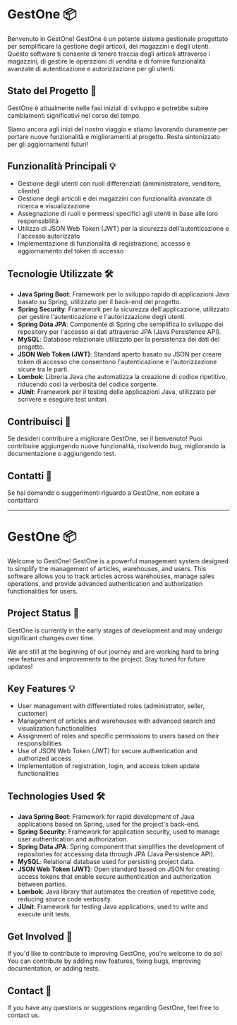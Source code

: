 # GestOne 📦

Benvenuto in GestOne! GestOne è un potente sistema gestionale progettato per semplificare la gestione degli articoli, dei magazzini e degli utenti. Questo software ti consente di tenere traccia degli articoli attraverso i magazzini, di gestire le operazioni di vendita e di fornire funzionalità avanzate di autenticazione e autorizzazione per gli utenti.

## Stato del Progetto 🚧

GestOne è attualmente nelle fasi iniziali di sviluppo e potrebbe subire cambiamenti significativi nel corso del tempo. 

Siamo ancora agli inizi del nostro viaggio e stiamo lavorando duramente per portare nuove funzionalità e miglioramenti al progetto. Resta sintonizzato per gli aggiornamenti futuri!

## Funzionalità Principali 💡

- Gestione degli utenti con ruoli differenziati (amministratore, venditore, cliente)
- Gestione degli articoli e dei magazzini con funzionalità avanzate di ricerca e visualizzazione
- Assegnazione di ruoli e permessi specifici agli utenti in base alle loro responsabilità
- Utilizzo di JSON Web Token (JWT) per la sicurezza dell'autenticazione e l'accesso autorizzato
- Implementazione di funzionalità di registrazione, accesso e aggiornamento del token di accesso

## Tecnologie Utilizzate 🛠️

- **Java Spring Boot**: Framework per lo sviluppo rapido di applicazioni Java basato su Spring, utilizzato per il back-end del progetto.
- **Spring Security**: Framework per la sicurezza dell'applicazione, utilizzato per gestire l'autenticazione e l'autorizzazione degli utenti.
- **Spring Data JPA**: Componente di Spring che semplifica lo sviluppo dei repository per l'accesso ai dati attraverso JPA (Java Persistence API).
- **MySQL**: Database relazionale utilizzato per la persistenza dei dati del progetto.
- **JSON Web Token (JWT)**: Standard aperto basato su JSON per creare token di accesso che consentono l'autenticazione e l'autorizzazione sicure tra le parti.
- **Lombok**: Libreria Java che automatizza la creazione di codice ripetitivo, riducendo così la verbosità del codice sorgente.
- **JUnit**: Framework per il testing delle applicazioni Java, utilizzato per scrivere e eseguire test unitari.

## Contribuisci 🤝

Se desideri contribuire a migliorare GestOne, sei il benvenuto! Puoi contribuire aggiungendo nuove funzionalità, risolvendo bug, migliorando la documentazione o aggiungendo test.

## Contatti 📧

Se hai domande o suggerimenti riguardo a GestOne, non esitare a contattarci

---

# GestOne 📦

Welcome to GestOne! GestOne is a powerful management system designed to simplify the management of articles, warehouses, and users. This software allows you to track articles across warehouses, manage sales operations, and provide advanced authentication and authorization functionalities for users.

## Project Status 🚧

GestOne is currently in the early stages of development and may undergo significant changes over time. 

We are still at the beginning of our journey and are working hard to bring new features and improvements to the project. Stay tuned for future updates!

## Key Features 💡

- User management with differentiated roles (administrator, seller, customer)
- Management of articles and warehouses with advanced search and visualization functionalities
- Assignment of roles and specific permissions to users based on their responsibilities
- Use of JSON Web Token (JWT) for secure authentication and authorized access
- Implementation of registration, login, and access token update functionalities

## Technologies Used 🛠️

- **Java Spring Boot**: Framework for rapid development of Java applications based on Spring, used for the project's back-end.
- **Spring Security**: Framework for application security, used to manage user authentication and authorization.
- **Spring Data JPA**: Spring component that simplifies the development of repositories for accessing data through JPA (Java Persistence API).
- **MySQL**: Relational database used for persisting project data.
- **JSON Web Token (JWT)**: Open standard based on JSON for creating access tokens that enable secure authentication and authorization between parties.
- **Lombok**: Java library that automates the creation of repetitive code, reducing source code verbosity.
- **JUnit**: Framework for testing Java applications, used to write and execute unit tests.

## Get Involved 🤝

If you'd like to contribute to improving GestOne, you're welcome to do so! You can contribute by adding new features, fixing bugs, improving documentation, or adding tests.

## Contact 📧

If you have any questions or suggestions regarding GestOne, feel free to contact us.
